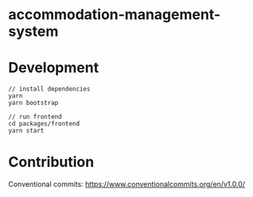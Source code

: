 # accommodation-management-system

# Development
```
// install dependencies
yarn
yarn bootstrap
```

```
// run frontend
cd packages/frontend
yarn start
```

# Contribution
Conventional commits: https://www.conventionalcommits.org/en/v1.0.0/
